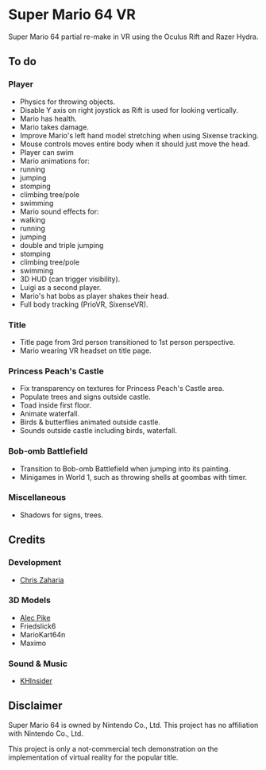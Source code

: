 # Super Mario 64 VR

Super Mario 64 partial re-make in VR using the Oculus Rift and Razer Hydra.

## To do

### Player

* Physics for throwing objects.
* Disable Y axis on right joystick as Rift is used for looking vertically.
* Mario has health.
* Mario takes damage.
* Improve Mario's left hand model stretching when using Sixense tracking.
* Mouse controls moves entire body when it should just move the head.
* Player can swim
* Mario animations for:
 * running
 * jumping
 * stomping
 * climbing tree/pole
 * swimming
* Mario sound effects for:
 * walking
 * running
 * jumping
 * double and triple jumping
 * stomping
 * climbing tree/pole
 * swimming
* 3D HUD (can trigger visibility).
* Luigi as a second player.
* Mario's hat bobs as player shakes their head.
* Full body tracking (PrioVR, SixenseVR).

### Title

* Title page from 3rd person transitioned to 1st person perspective.
* Mario wearing VR headset on title page.

### Princess Peach's Castle

* Fix transparency on textures for Princess Peach's Castle area.
* Populate trees and signs outside castle.
* Toad inside first floor.
* Animate waterfall.
* Birds & butterflies animated outside castle.
* Sounds outside castle including birds, waterfall.

### Bob-omb Battlefield

* Transition to Bob-omb Battlefield when jumping into its painting.
* Minigames in World 1, such as throwing shells at goombas with timer.

### Miscellaneous

* Shadows for signs, trees.

## Credits

### Development

* [Chris Zaharia](http://github.com/chrisjz)

### 3D Models

* [Alec Pike](http://www.models-resource.com/submitter/alecpike/)
* Friedslick6
* MarioKart64n
* Maximo
 
### Sound & Music

* [KHInsider](http://http://www.khinsider.com)

## Disclaimer

Super Mario 64 is owned by Nintendo Co., Ltd. This project has no affiliation with Nintendo Co., Ltd.

This project is only a not-commercial tech demonstration on the implementation of virtual reality for the popular title.
